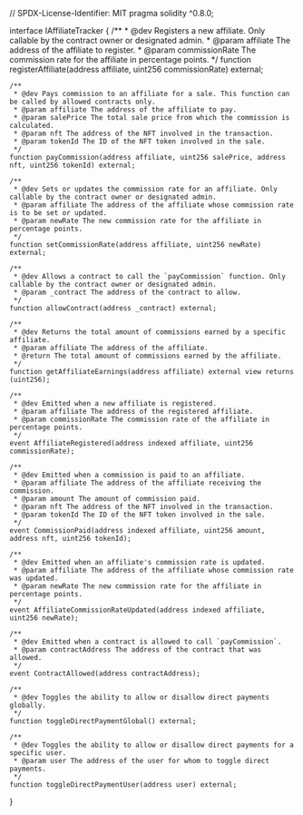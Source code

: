 // SPDX-License-Identifier: MIT
pragma solidity ^0.8.0;

interface IAffiliateTracker {
    /**
     * @dev Registers a new affiliate. Only callable by the contract owner or designated admin.
     * @param affiliate The address of the affiliate to register.
     * @param commissionRate The commission rate for the affiliate in percentage points.
     */
    function registerAffiliate(address affiliate, uint256 commissionRate) external;

    /**
     * @dev Pays commission to an affiliate for a sale. This function can be called by allowed contracts only.
     * @param affiliate The address of the affiliate to pay.
     * @param salePrice The total sale price from which the commission is calculated.
     * @param nft The address of the NFT involved in the transaction.
     * @param tokenId The ID of the NFT token involved in the sale.
     */
    function payCommission(address affiliate, uint256 salePrice, address nft, uint256 tokenId) external;

    /**
     * @dev Sets or updates the commission rate for an affiliate. Only callable by the contract owner or designated admin.
     * @param affiliate The address of the affiliate whose commission rate is to be set or updated.
     * @param newRate The new commission rate for the affiliate in percentage points.
     */
    function setCommissionRate(address affiliate, uint256 newRate) external;

    /**
     * @dev Allows a contract to call the `payCommission` function. Only callable by the contract owner or designated admin.
     * @param _contract The address of the contract to allow.
     */
    function allowContract(address _contract) external;

    /**
     * @dev Returns the total amount of commissions earned by a specific affiliate.
     * @param affiliate The address of the affiliate.
     * @return The total amount of commissions earned by the affiliate.
     */
    function getAffiliateEarnings(address affiliate) external view returns (uint256);

    /**
     * @dev Emitted when a new affiliate is registered.
     * @param affiliate The address of the registered affiliate.
     * @param commissionRate The commission rate of the affiliate in percentage points.
     */
    event AffiliateRegistered(address indexed affiliate, uint256 commissionRate);

    /**
     * @dev Emitted when a commission is paid to an affiliate.
     * @param affiliate The address of the affiliate receiving the commission.
     * @param amount The amount of commission paid.
     * @param nft The address of the NFT involved in the transaction.
     * @param tokenId The ID of the NFT token involved in the sale.
     */
    event CommissionPaid(address indexed affiliate, uint256 amount, address nft, uint256 tokenId);

    /**
     * @dev Emitted when an affiliate's commission rate is updated.
     * @param affiliate The address of the affiliate whose commission rate was updated.
     * @param newRate The new commission rate for the affiliate in percentage points.
     */
    event AffiliateCommissionRateUpdated(address indexed affiliate, uint256 newRate);

    /**
     * @dev Emitted when a contract is allowed to call `payCommission`.
     * @param contractAddress The address of the contract that was allowed.
     */
    event ContractAllowed(address contractAddress);

    /**
     * @dev Toggles the ability to allow or disallow direct payments globally.
     */
    function toggleDirectPaymentGlobal() external;

    /**
     * @dev Toggles the ability to allow or disallow direct payments for a specific user.
     * @param user The address of the user for whom to toggle direct payments.
     */
    function toggleDirectPaymentUser(address user) external;
}
